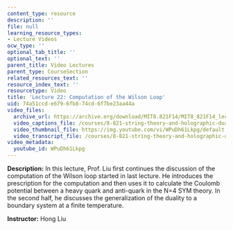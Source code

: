 ```yaml
---
content_type: resource
description: ''
file: null
learning_resource_types:
- Lecture Videos
ocw_type: ''
optional_tab_title: ''
optional_text: ''
parent_title: Video Lectures
parent_type: CourseSection
related_resources_text: ''
resource_index_text: ''
resourcetype: Video
title: 'Lecture 22: Computation of the Wilson Loop'
uid: 74a51ccd-e679-6fb8-74cd-6f7be23aa44a
video_files:
  archive_url: https://archive.org/download/MIT8.821F14/MIT8_821F14_lec22_300k.mp4
  video_captions_file: /courses/8-821-string-theory-and-holographic-duality-fall-2014/6fa949a060005ebd937d417ba3c4848e_WPuDh61Lkpg.vtt
  video_thumbnail_file: https://img.youtube.com/vi/WPuDh61Lkpg/default.jpg
  video_transcript_file: /courses/8-821-string-theory-and-holographic-duality-fall-2014/6f7349b6511db6a72376ded9ad1652bf_WPuDh61Lkpg.pdf
video_metadata:
  youtube_id: WPuDh61Lkpg
---
```


**Description:** In this lecture, Prof. Liu first continues the discussion of the computation of the Wilson loop started in last lecture. He introduces the prescription for the computation and then uses it to calculate the Coulomb potential between a heavy quark and anti-quark in the N=4 SYM theory. In the second half, he discusses the generalization of the duality to a boundary system at a finite temperature.

**Instructor:** Hong Liu